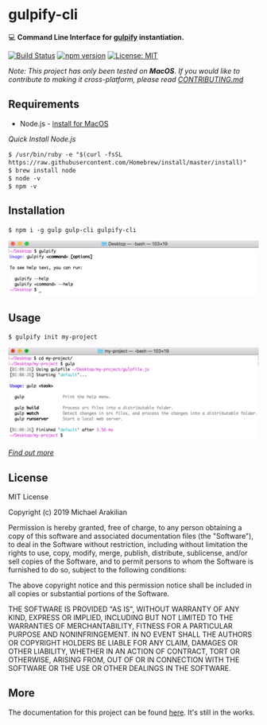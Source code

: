# gulpify-cli

 :computer: **Command Line Interface for [gulpify](https://github.com/arakilian0/gulpify) instantiation.**

[![Build Status](https://travis-ci.com/arakilian0/gulpify-cli.svg?branch=master)](https://travis-ci.com/arakilian0/gulpify-cli) [![npm version](https://img.shields.io/npm/v/gulpify-cli.svg?style=flat)](https://www.npmjs.com/package/gulpify-cli) [![License: MIT](https://img.shields.io/badge/License-MIT-yellow.svg)](https://github.com/arakilian0/gulpify-cli/blob/master/LICENSE.md)

*Note: This project has only been tested on **MacOS**. If you would like to contribute to making it cross-platform, please read [CONTRIBUTING.md](https://github.com/arakilian0/gulpify-cli/blob/master/CONTRIBUTING.md)*

## Requirements
- Node.js - [install for MacOS](https://treehouse.github.io/installation-guides/mac/node-mac.html)

 *Quick Install Node.js*
 ```
$ /usr/bin/ruby -e "$(curl -fsSL https://raw.githubusercontent.com/Homebrew/install/master/install)"
$ brew install node
$ node -v
$ npm -v
 ```

## Installation
```
$ npm i -g gulp gulp-cli gulpify-cli
```
![Usage Screenshot](https://raw.githubusercontent.com/arakilian0/images/master/gulpify-cli-installation.png "Succesfull install")

## Usage
```
$ gulpify init my-project
```
![Usage Screenshot](https://raw.githubusercontent.com/arakilian0/images/master/gulpify-cli-usage-v2.png "Succesfull install")

[*Find out more*](https://arakilian0.github.io/gulpify-cli/docs)

## License
MIT License

Copyright (c) 2019 Michael Arakilian

Permission is hereby granted, free of charge, to any person obtaining a copy
of this software and associated documentation files (the "Software"), to deal
in the Software without restriction, including without limitation the rights
to use, copy, modify, merge, publish, distribute, sublicense, and/or sell
copies of the Software, and to permit persons to whom the Software is
furnished to do so, subject to the following conditions:

The above copyright notice and this permission notice shall be included in all
copies or substantial portions of the Software.

THE SOFTWARE IS PROVIDED "AS IS", WITHOUT WARRANTY OF ANY KIND, EXPRESS OR
IMPLIED, INCLUDING BUT NOT LIMITED TO THE WARRANTIES OF MERCHANTABILITY,
FITNESS FOR A PARTICULAR PURPOSE AND NONINFRINGEMENT. IN NO EVENT SHALL THE
AUTHORS OR COPYRIGHT HOLDERS BE LIABLE FOR ANY CLAIM, DAMAGES OR OTHER
LIABILITY, WHETHER IN AN ACTION OF CONTRACT, TORT OR OTHERWISE, ARISING FROM,
OUT OF OR IN CONNECTION WITH THE SOFTWARE OR THE USE OR OTHER DEALINGS IN THE
SOFTWARE.

## More
The documentation for this project can be found [here](https://arakilian0.github.io/gulpify-cli/). It's still in the works.
